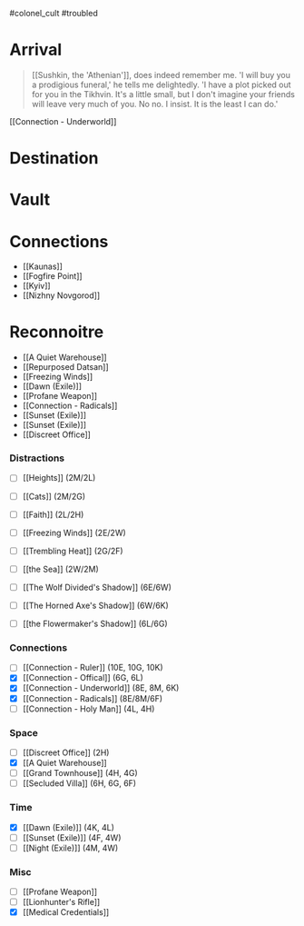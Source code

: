 > 
#colonel_cult #troubled 

# Arrival
> [[Sushkin, the 'Athenian']], does indeed remember me. 'I will buy you a prodigious funeral,' he tells me delightedly. 'I have a plot picked out for you in the Tikhvin. It's a little small, but I don't imagine your friends will leave very much of you. No no. I insist. It is the least I can do.'

[[Connection - Underworld]]
# Destination
> 
# Vault

# Connections
- [[Kaunas]]
- [[Fogfire Point]]
- [[Kyiv]]
- [[Nizhny Novgorod]]
# Reconnoitre
- [[A Quiet Warehouse]]
- [[Repurposed Datsan]]
- [[Freezing Winds]]
- [[Dawn (Exile)]]
- [[Profane Weapon]]
- [[Connection - Radicals]]
- [[Sunset (Exile)]]
- [[Sunset (Exile)]]
- [[Discreet Office]]
### Distractions
- [ ] [[Heights]] (2M/2L)
- [ ] [[Cats]] (2M/2G)
- [ ] [[Faith]] (2L/2H)

- [ ] [[Freezing Winds]] (2E/2W)
- [ ] [[Trembling Heat]] (2G/2F)
- [ ] [[the Sea]] (2W/2M)

- [ ] [[The Wolf Divided's Shadow]] (6E/6W)
- [ ] [[The Horned Axe's Shadow]] (6W/6K)
- [ ] [[the Flowermaker's Shadow]] (6L/6G)
### Connections
- [ ] [[Connection - Ruler]] (10E, 10G, 10K)
- [x] [[Connection - Offical]] (6G, 6L)
- [x] [[Connection - Underworld]] (8E, 8M, 6K)
- [x] [[Connection - Radicals]] (8E/8M/6F)
- [ ] [[Connection - Holy Man]] (4L, 4H)
### Space
- [ ] [[Discreet Office]] (2H)
- [x] [[A Quiet Warehouse]]
- [ ] [[Grand Townhouse]] (4H, 4G)
- [ ] [[Secluded Villa]] (6H, 6G, 6F)
### Time
- [x] [[Dawn (Exile)]] (4K, 4L)
- [ ] [[Sunset (Exile)]] (4F, 4W)
- [ ] [[Night (Exile)]] (4M, 4W)
### Misc
- [ ] [[Profane Weapon]]
- [ ] [[Lionhunter's Rifle]]
- [x] [[Medical Credentials]]